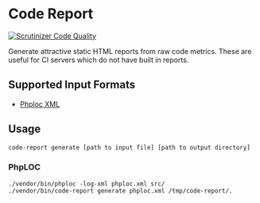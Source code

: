 Code Report
==============
[![Scrutinizer Code Quality](https://scrutinizer-ci.com/g/warmans/code-report/badges/quality-score.png?b=master)](https://scrutinizer-ci.com/g/warmans/code-report/?branch=master)

Generate attractive static HTML reports from raw code metrics. These are useful for CI servers which do not have
built in reports.

## Supported Input Formats
* [Phploc XML](https://github.com/sebastianbergmann/phploc)

## Usage

    code-report generate [path to input file] [path to output directory]

### PhpLOC
    ./vendor/bin/phploc -log-xml phploc.xml src/
    ./vendor/bin/code-report generate phploc.xml /tmp/code-report/.